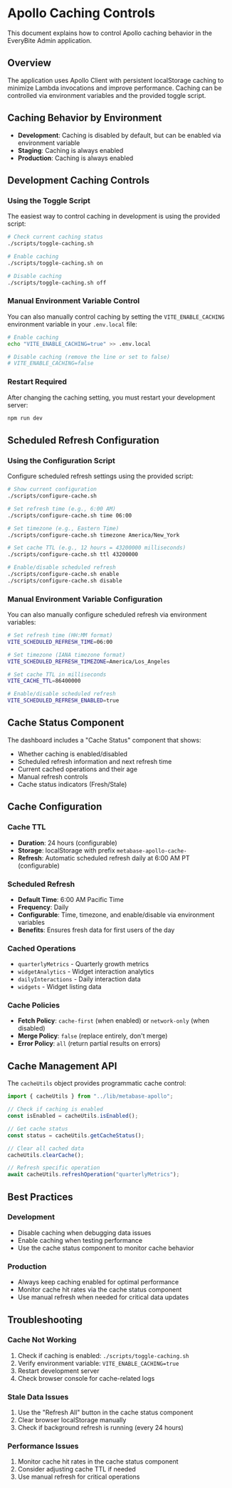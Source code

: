 # Apollo Caching Controls

This document explains how to control Apollo caching behavior in the EveryBite Admin application.

## Overview

The application uses Apollo Client with persistent localStorage caching to minimize Lambda invocations and improve performance. Caching can be controlled via environment variables and the provided toggle script.

## Caching Behavior by Environment

- **Development**: Caching is disabled by default, but can be enabled via environment variable
- **Staging**: Caching is always enabled
- **Production**: Caching is always enabled

## Development Caching Controls

### Using the Toggle Script

The easiest way to control caching in development is using the provided script:

```bash
# Check current caching status
./scripts/toggle-caching.sh

# Enable caching
./scripts/toggle-caching.sh on

# Disable caching
./scripts/toggle-caching.sh off
```

### Manual Environment Variable Control

You can also manually control caching by setting the `VITE_ENABLE_CACHING` environment variable in your `.env.local` file:

```bash
# Enable caching
echo "VITE_ENABLE_CACHING=true" >> .env.local

# Disable caching (remove the line or set to false)
# VITE_ENABLE_CACHING=false
```

### Restart Required

After changing the caching setting, you must restart your development server:

```bash
npm run dev
```

## Scheduled Refresh Configuration

### Using the Configuration Script

Configure scheduled refresh settings using the provided script:

```bash
# Show current configuration
./scripts/configure-cache.sh

# Set refresh time (e.g., 6:00 AM)
./scripts/configure-cache.sh time 06:00

# Set timezone (e.g., Eastern Time)
./scripts/configure-cache.sh timezone America/New_York

# Set cache TTL (e.g., 12 hours = 43200000 milliseconds)
./scripts/configure-cache.sh ttl 43200000

# Enable/disable scheduled refresh
./scripts/configure-cache.sh enable
./scripts/configure-cache.sh disable
```

### Manual Environment Variable Configuration

You can also manually configure scheduled refresh via environment variables:

```bash
# Set refresh time (HH:MM format)
VITE_SCHEDULED_REFRESH_TIME=06:00

# Set timezone (IANA timezone format)
VITE_SCHEDULED_REFRESH_TIMEZONE=America/Los_Angeles

# Set cache TTL in milliseconds
VITE_CACHE_TTL=86400000

# Enable/disable scheduled refresh
VITE_SCHEDULED_REFRESH_ENABLED=true
```

## Cache Status Component

The dashboard includes a "Cache Status" component that shows:

- Whether caching is enabled/disabled
- Scheduled refresh information and next refresh time
- Current cached operations and their age
- Manual refresh controls
- Cache status indicators (Fresh/Stale)

## Cache Configuration

### Cache TTL

- **Duration**: 24 hours (configurable)
- **Storage**: localStorage with prefix `metabase-apollo-cache-`
- **Refresh**: Automatic scheduled refresh daily at 6:00 AM PT (configurable)

### Scheduled Refresh

- **Default Time**: 6:00 AM Pacific Time
- **Frequency**: Daily
- **Configurable**: Time, timezone, and enable/disable via environment variables
- **Benefits**: Ensures fresh data for first users of the day

### Cached Operations

- `quarterlyMetrics` - Quarterly growth metrics
- `widgetAnalytics` - Widget interaction analytics
- `dailyInteractions` - Daily interaction data
- `widgets` - Widget listing data

### Cache Policies

- **Fetch Policy**: `cache-first` (when enabled) or `network-only` (when disabled)
- **Merge Policy**: `false` (replace entirely, don't merge)
- **Error Policy**: `all` (return partial results on errors)

## Cache Management API

The `cacheUtils` object provides programmatic cache control:

```typescript
import { cacheUtils } from "../lib/metabase-apollo";

// Check if caching is enabled
const isEnabled = cacheUtils.isEnabled();

// Get cache status
const status = cacheUtils.getCacheStatus();

// Clear all cached data
cacheUtils.clearCache();

// Refresh specific operation
await cacheUtils.refreshOperation("quarterlyMetrics");
```

## Best Practices

### Development

- Disable caching when debugging data issues
- Enable caching when testing performance
- Use the cache status component to monitor cache behavior

### Production

- Always keep caching enabled for optimal performance
- Monitor cache hit rates via the cache status component
- Use manual refresh when needed for critical data updates

## Troubleshooting

### Cache Not Working

1. Check if caching is enabled: `./scripts/toggle-caching.sh`
2. Verify environment variable: `VITE_ENABLE_CACHING=true`
3. Restart development server
4. Check browser console for cache-related logs

### Stale Data Issues

1. Use the "Refresh All" button in the cache status component
2. Clear browser localStorage manually
3. Check if background refresh is running (every 24 hours)

### Performance Issues

1. Monitor cache hit rates in the cache status component
2. Consider adjusting cache TTL if needed
3. Use manual refresh for critical operations
